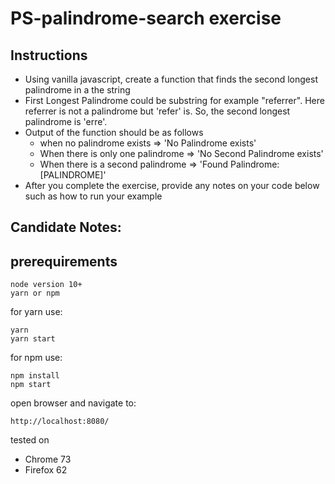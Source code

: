 # PS-palindrome-search exercise

## Instructions

- Using vanilla javascript, create a function that finds the second longest palindrome in a the string
- First Longest Palindrome could be substring for example "referrer". Here referrer is not a palindrome but 'refer' is. So, the second longest palindrome is 'erre'.
- Output of the function should be as follows
  - when no palindrome exists => 'No Palindrome exists'
  - When there is only one palindrome => 'No Second Palindrome exists'
  - When there is a second palindrome => 'Found Palindrome: [PALINDROME]'
- After you complete the exercise, provide any notes on your code below such as how to run your example

## Candidate Notes:

## prerequirements

```
node version 10+
yarn or npm
```

for yarn use:
```
yarn 
yarn start
```

for npm use:
```
npm install
npm start
```

open browser and navigate to:
```
http://localhost:8080/
```

tested on 
* Chrome 73
* Firefox 62